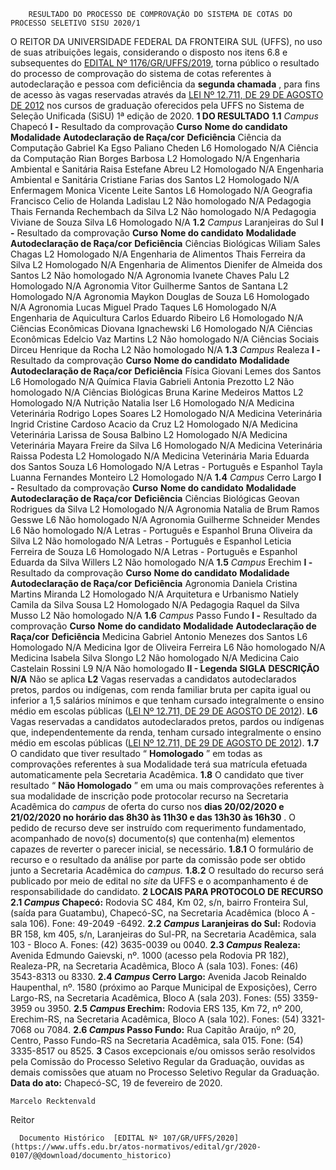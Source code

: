         RESULTADO DO PROCESSO DE COMPROVAÇÃO DO SISTEMA DE COTAS DO PROCESSO SELETIVO SISU 2020/1  

 O REITOR DA UNIVERSIDADE FEDERAL DA FRONTEIRA SUL (UFFS), no uso de suas atribuições legais, considerando o disposto nos itens 6.8 e subsequentes do [EDITAL Nº 1176/GR/UFFS/2019](https://www.uffs.edu.br/atos-normativos/edital/gr/2019-1176), torna público o resultado do processo de comprovação do sistema de cotas referentes à autodeclaração e pessoa com deficiência da **segunda chamada** , para fins de acesso às vagas reservadas através da [LEI Nº 12.711, DE 29 DE AGOSTO DE 2012](http://www.planalto.gov.br/ccivil_03/_ato2011-2014/2012/lei/l12711.htm) nos cursos de graduação oferecidos pela UFFS no Sistema de Seleção Unificada (SiSU) 1ª edição de 2020.     **1 DO RESULTADO**   **1.1**  *Campus*  Chapecó  **I -**  Resultado da comprovação     **Curso**     **Nome do candidato**     **Modalidade**     **Autodeclaração de Raça/cor**     **Deficiência**      Ciência da Computação   Gabriel Ka Egso Paliano Cheden   L6   Homologado   N/A     Ciência da Computação   Rian Borges Barbosa   L2   Homologado   N/A     Engenharia Ambiental e Sanitária   Raisa Estefane Abreu   L2   Homologado   N/A     Engenharia Ambiental e Sanitária   Cristiane Farias dos Santos   L2   Homologado   N/A     Enfermagem   Monica Vicente Leite Santos   L6   Homologado   N/A     Geografia   Francisco Celio de Holanda Ladislau   L2   Não homologado   N/A     Pedagogia   Thais Fernanda Rechembach da Silva   L2   Não homologado   N/A     Pedagogia   Viviane de Souza Silva   L6   Homologado   N/A     **1.2**  *Campus*  Laranjeiras do Sul  **I -**  Resultado da comprovação     **Curso**     **Nome do candidato**     **Modalidade**     **Autodeclaração de Raça/cor**     **Deficiência**      Ciências Biológicas   Wiliam Sales Chagas   L2   Homologado   N/A     Engenharia de Alimentos   Thais Ferreira da Silva   L2   Homologado   N/A     Engenharia de Alimentos   Dienifer de Almeida dos Santos   L2   Não homologado   N/A     Agronomia   Ivanete Chaves Palu   L2   Homologado   N/A     Agronomia   Vitor Guilherme Santos de Santana   L2   Homologado   N/A     Agronomia   Maykon Douglas de Souza   L6   Homologado   N/A     Agronomia   Lucas Miguel Prado Taques   L6   Homologado   N/A     Engenharia de Aquicultura   Carlos Eduardo Ribeiro   L6   Homologado   N/A     Ciências Econômicas   Diovana Ignachewski   L6   Homologado   N/A     Ciências Econômicas   Edelcio Vaz Martins   L2   Não homologado   N/A     Ciências Sociais   Dirceu Henrique da Rocha   L2   Não homologado   N/A     **1.3**  *Campus*  Realeza  **I -**  Resultado da comprovação     **Curso**     **Nome do candidato**     **Modalidade**     **Autodeclaração de Raça/cor**     **Deficiência**      Física   Giovani Lemes dos Santos   L6   Homologado   N/A     Química   Flavia Gabrieli Antonia Prezotto   L2   Não homologado   N/A     Ciências Biológicas   Bruna Karine Medeiros Mattos   L2   Homologado   N/A     Nutrição   Natalia Iser   L6   Homologado   N/A     Medicina Veterinária   Rodrigo Lopes Soares   L2   Homologado   N/A     Medicina Veterinária   Ingrid Cristine Cardoso Acacio da Cruz   L2   Homologado   N/A     Medicina Veterinária   Larissa de Sousa Balbino   L2   Homologado   N/A     Medicina Veterinária   Mayara Freire da Silva   L6   Homologado   N/A     Medicina Veterinária   Raissa Podesta   L2   Homologado   N/A     Medicina Veterinária   Maria Eduarda dos Santos Souza   L6   Homologado   N/A     Letras - Português e Espanhol   Tayla Luanna Fernandes Monteiro   L2   Homologado   N/A     **1.4**  *Campus*  Cerro Largo  **I -**  Resultado da comprovação     **Curso**     **Nome do candidato**     **Modalidade**     **Autodeclaração de Raça/cor**     **Deficiência**      Ciências Biológicas   Geovan Rodrigues da Silva   L2   Homologado   N/A     Agronomia   Natalia de Brum Ramos Gesswe   L6   Não homologado   N/A     Agronomia   Guilherme Schneider Mendes   L6   Não homologado   N/A     Letras - Português e Espanhol   Bruna Oliveira da Silva   L2   Não homologado   N/A     Letras - Português e Espanhol   Leticia Ferreira de Souza   L6   Homologado   N/A     Letras - Português e Espanhol   Eduarda da Silva Willers   L2   Não homologado   N/A     **1.5**  *Campus*  Erechim  **I -**  Resultado da comprovação     **Curso**     **Nome do candidato**     **Modalidade**     **Autodeclaração de Raça/cor**     **Deficiência**      Agronomia   Daniela Cristina Martins Miranda   L2   Homologado   N/A     Arquitetura e Urbanismo   Natiely Camila da Silva Sousa   L2   Homologado   N/A     Pedagogia   Raquel da Silva Musso   L2   Não homologado   N/A     **1.6**  *Campus*  Passo Fundo  **I -**  Resultado da comprovação     **Curso**     **Nome do candidato**     **Modalidade**     **Autodeclaração de Raça/cor**     **Deficiência**      Medicina   Gabriel Antonio Menezes dos Santos   L6   Homologado   N/A     Medicina   Igor de Oliveira Ferreira   L6   Não homologado   N/A     Medicina   Isabela Silva Slongo   L2   Não homologado   N/A     Medicina   Caio Castelain Rossini   L9   N/A   Não homologado     **II - Legenda**      **SIGLA**     **DESCRIÇÃO**       **N/A**    Não se aplica      **L2**    Vagas reservadas a candidatos autodeclarados pretos, pardos ou indígenas, com renda familiar bruta per capita igual ou inferior a 1,5 salários mínimos e que tenham cursado integralmente o ensino médio em escolas públicas ([LEI Nº 12.711, DE 29 DE AGOSTO DE 2012](http://www.planalto.gov.br/ccivil_03/_ato2011-2014/2012/lei/l12711.htm)).      **L6**    Vagas reservadas a candidatos autodeclarados pretos, pardos ou indígenas que, independentemente da renda, tenham cursado integralmente o ensino médio em escolas públicas ([LEI Nº 12.711, DE 29 DE AGOSTO DE 2012](http://www.planalto.gov.br/ccivil_03/_ato2011-2014/2012/lei/l12711.htm)).     **1.7**  O candidato que tiver resultado “ **Homologado** ” em todas as comprovações referentes à sua Modalidade terá sua matrícula efetuada automaticamente pela Secretaria Acadêmica.  **1.8**  O candidato que tiver resultado “ **Não Homologado** ” em uma ou mais comprovações referentes à sua modalidade de inscrição pode protocolar recurso na Secretaria Acadêmica do *campus*  de oferta do curso  nos **dias 20/02/2020 e 21/02/2020 no horário das 8h30 às 11h30 e das 13h30 às 16h30** . O pedido de recurso deve ser instruído com requerimento fundamentado, acompanhado de novo(s) documento(s) que contenha(m) elementos capazes de reverter o parecer inicial, se necessário.  **1.8.1**  O formulário de recurso e o resultado da análise por parte da comissão pode ser obtido junto a Secretaria Acadêmica do *campus.*   **1.8.2**  O resultado do recurso será publicado por meio de edital no *site* da UFFS e o acompanhamento é de responsabilidade do candidato.     **2 LOCAIS PARA PROTOCOLO DE RECURSO**   **2.1 *Campus*  Chapecó:**  Rodovia SC 484, Km 02, s/n, bairro Fronteira Sul, (saída para Guatambu), Chapecó-SC, na Secretaria Acadêmica (bloco A - sala 106). Fone: 49-2049 -6492.  **2.2 *Campus*  Laranjeiras do Sul:** Rodovia BR 158, km 405, s/n, Laranjeiras do Sul-PR, na Secretaria Acadêmica, sala 103 - Bloco A. Fones: (42) 3635-0039 ou 0040.  **2.3 *Campus*  Realeza:** Avenida Edmundo Gaievski, nº. 1000 (acesso pela Rodovia PR 182), Realeza-PR, na Secretaria Acadêmica, Bloco A (sala 103). Fones: (46) 3543-8313 ou 8330.  **2.4 *Campus*  Cerro Largo:** Avenida Jacob Reinaldo Haupenthal, nº. 1580 (próximo ao Parque Municipal de Exposições), Cerro Largo-RS, na Secretaria Acadêmica, Bloco A (sala 203). Fones: (55) 3359-3959 ou 3950.  **2.5 *Campus*  Erechim:** Rodovia ERS 135, Km 72, nº 200, Erechim-RS, na Secretaria Acadêmica, Bloco A (sala 102). Fones: (54) 3321-7068 ou 7084.  **2.6 *Campus*  Passo Fundo:** Rua Capitão Araújo, nº 20, Centro, Passo Fundo-RS na Secretaria Acadêmica, sala 015. Fone: (54) 3335-8517 ou 8525.    **3**  Casos excepcionais e/ou omissos serão resolvidos pela Comissão do Processo Seletivo Regular da Graduação, ouvidas as demais comissões que atuam no Processo Seletivo Regular da Graduação.        **Data do ato:** Chapecó-SC, 19 de fevereiro de 2020.   
 

    Marcelo Recktenvald   
 Reitor 

      Documento Histórico  [EDITAL Nº 107/GR/UFFS/2020](https://www.uffs.edu.br/atos-normativos/edital/gr/2020-0107/@@download/documento_historico)     
      